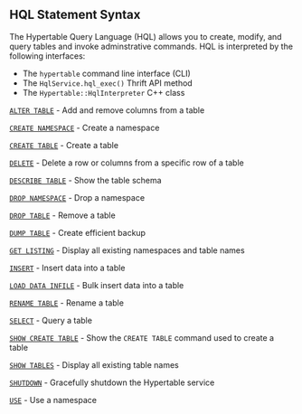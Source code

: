 HQL Statement Syntax
--------------------

The Hypertable Query Language (HQL) allows you to create, modify, and query
tables and invoke adminstrative commands.  HQL is interpreted by the following
interfaces:

  * The `hypertable` command line interface (CLI)
  * The `HqlService.hql_exec()` Thrift API method
  * The `Hypertable::HqlInterpreter` C++ class


[`ALTER TABLE`](alter-table.html) - Add and remove columns from a table

[`CREATE NAMESPACE`](create-namespace.html) - Create a namespace 

[`CREATE TABLE`](create-table.html) - Create a table

[`DELETE`](delete.html) - Delete a row or columns from a specific row of a
table

[`DESCRIBE TABLE`](describe-table.html) - Show the table schema

[`DROP NAMESPACE`](drop-namespace.html) - Drop a namespace 

[`DROP TABLE`](drop-table.html) - Remove a table

[`DUMP TABLE`](dump-table.html) - Create efficient backup

[`GET LISTING`](get-listing.html) - Display all existing namespaces and table names

[`INSERT`](insert.html) - Insert data into a table

[`LOAD DATA INFILE`](load-data-infile.html) - Bulk insert data into a table

[`RENAME TABLE`](rename-table.html) - Rename a table

[`SELECT`](select.html) - Query a table

[`SHOW CREATE TABLE`](show-create-table.html) - Show the `CREATE TABLE` command
used to create a table

[`SHOW TABLES`](show-tables.html) - Display all existing table names

[`SHUTDOWN`](shutdown.html) - Gracefully shutdown the Hypertable service

[`USE`](use.html) - Use a namespace
